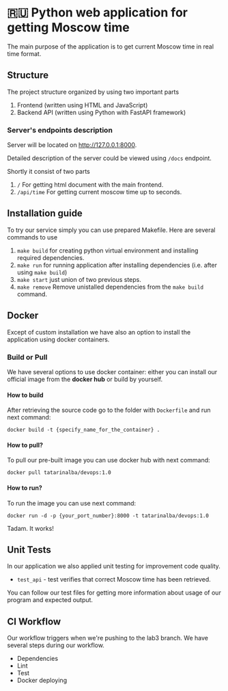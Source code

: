 # 🇷🇺 Python web application for getting Moscow time

The main purpose of the application is to get current Moscow time in real time format.

## Structure

The project structure organized by using two important parts

1. Frontend (written using HTML and JavaScript)
2. Backend API (written using Python with FastAPI framework)

### Server's endpoints description

Server will be located on http://127.0.0.1:8000.

Detailed description of the server could be viewed using `/docs` endpoint.

Shortly it consist of two parts

1. `/` For getting html document with the main frontend.
2. `/api/time` For getting current moscow time up to seconds.

## Installation guide

To try our service simply you can use prepared Makefile.
Here are several commands to use

1. `make build` for creating python virtual environment and installing required dependencies.
2. `make run` for running application after installing dependencies (i.e. after using `make build`)
3. `make start` just union of two previous steps.
4. `make remove` Remove unistalled dependencies from the `make build` command.

## Docker

Except of custom installation we have also an option to install the application using docker containers.

### Build or Pull

We have several options to use docker container: either you can install our official image from the **docker hub** or build by
yourself.

#### How to build

After retrieving the source code go to the folder with `Dockerfile` and run next command:

`docker build -t {specify_name_for_the_container} .`

#### How to pull?
To pull our pre-built image you can use docker hub with next command:

`docker pull
tatarinalba/devops:1.0`

#### How to run?
To run the image you can use next command:

`docker run -d -p {your_port_number}:8000 -t tatarinalba/devops:1.0`

Tadam. It works!

## Unit Tests

In our application we also applied unit testing for improvement code quality.
* `test_api` - test verifies that correct Moscow time has been retrieved.

You can follow our test files for getting more information about usage of our program and expected output.

## CI Workflow
Our workflow triggers when we're pushing to the lab3 branch.
We have several steps during our workflow.
- Dependencies
- Lint
- Test
- Docker deploying